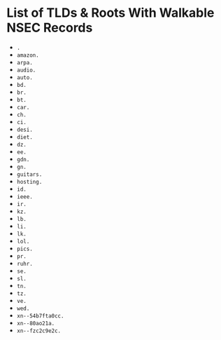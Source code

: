 # List of TLDs & Roots With Walkable NSEC Records

* `.`
* `amazon.`
* `arpa.`
* `audio.`
* `auto.`
* `bd.`
* `br.`
* `bt.`
* `car.`
* `ch.`
* `ci.`
* `desi.`
* `diet.`
* `dz.`
* `ee.`
* `gdn.`
* `gn.`
* `guitars.`
* `hosting.`
* `id.`
* `ieee.`
* `ir.`
* `kz.`
* `lb.`
* `li.`
* `lk.`
* `lol.`
* `pics.`
* `pr.`
* `ruhr.`
* `se.`
* `sl.`
* `tn.`
* `tz.`
* `ve.`
* `wed.`
* `xn--54b7fta0cc.`
* `xn--80ao21a.`
* `xn--fzc2c9e2c.`
